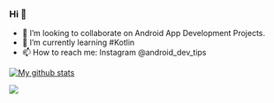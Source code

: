 ### Hi 👋
- 🤝 I’m looking to collaborate on Android App Development Projects. 
- 🌱 I’m currently learning #Kotlin
- 📫 How to reach me: Instagram @android_dev_tips


[![My github stats](https://github-readme-stats.vercel.app/api?username=JayMoliya33&hide=prs&count_private=true&show_icons=true&theme=radical)](https://github.com/JayMoliya33/github-readme-stats)

 
[<img src="https://img.shields.io/badge/linkedin-%230077B5.svg?&style=for-the-badge&logo=linkedin&logoColor=white" />](https://www.linkedin.com/feed/) 
